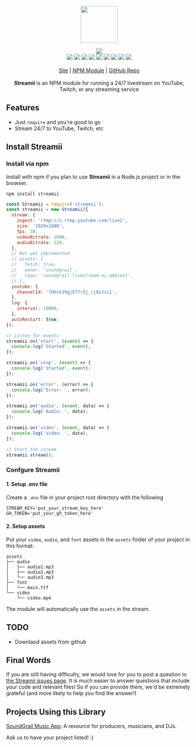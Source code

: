 <p align="center">
  <a href="https://cdn.itwcreativeworks.com/assets/itw-creative-works/images/logo/itw-creative-works-brandmark-black-x.svg">
    <img src="https://cdn.itwcreativeworks.com/assets/itw-creative-works/images/logo/itw-creative-works-brandmark-black-x.svg" width="100px">
  </a>
</p>

<p align="center">
  <img src="https://img.shields.io/github/package-json/v/itw-creative-works/streamii.svg">
  <br>
  <img src="https://img.shields.io/librariesio/release/npm/streamii.svg">
  <img src="https://img.shields.io/bundlephobia/min/streamii.svg">
  <img src="https://img.shields.io/codeclimate/maintainability-percentage/itw-creative-works/streamii.svg">
  <img src="https://img.shields.io/npm/dm/streamii.svg">
  <img src="https://img.shields.io/node/v/streamii.svg">
  <img src="https://img.shields.io/website/https/itwcreativeworks.com.svg">
  <img src="https://img.shields.io/github/license/itw-creative-works/streamii.svg">
  <img src="https://img.shields.io/github/contributors/itw-creative-works/streamii.svg">
  <img src="https://img.shields.io/github/last-commit/itw-creative-works/streamii.svg">
  <br>
  <br>
  <a href="https://itwcreativeworks.com">Site</a> | <a href="https://www.npmjs.com/package/streamii">NPM Module</a> | <a href="https://github.com/itw-creative-works/streamii">GitHub Repo</a>
  <br>
  <br>
  <strong>Streamii</strong> is an NPM module for running a 24/7 livestream on YouTube, Twitch, or any streaming service
</p>

## Features
* Just `require` and you're good to go
* Stream 24/7 to YouTube, Twitch, etc

## Install Streamii
### Install via npm
Install with npm if you plan to use **Streamii** in a Node.js project or in the browser.
```shell
npm install streamii
```

```js
const Streamii = require('streamii');
const streamii = new Streamii({
  stream: {
    ingest: 'rtmp://x.rtmp.youtube.com/live2',
    size: '1920x1080',
    fps: 30,
    videoBitrate: 1000,
    audioBitrate: 128,
  },
  // Not yet implemented
  // assets: {
  //   fetch: true,
  //   owner: 'soundgrail',
  //   repo: 'soundgrail-livestream-ai-ambient',
  // },
  youtube: {
    channelId: '7Hhsk39gjh77r5j_cj8sJsiI',
  },
  log: {
    interval: 10000,
  },
  autoRestart: true,
});

// Listen for events
streamii.on('start', (event) => {
  console.log('Started', event);
});

streamii.on('stop', (event) => {
  console.log('Started', event);
});

streamii.on('error', (error) => {
  console.log('Error: ', error);
});

streamii.on('audio', (event, data) => {
  console.log('Audio: ', data);
});

streamii.on('video', (event, data) => {
  console.log('Video: ', data);
});

// Start the stream
streamii.stream();
```

### Confgure Streamii
#### 1. Setup .env file
Create a `.env` file in your project root directory with the following
```
STREAM_KEY='put_your_stream_key_here'
GH_TOKEN='put_your_gh_token_here'
```

#### 2. Setup assets
Put your `video`, `audio`, and `font` assets in the `assets` folder of your project in this format:
```
assets
├── audio
│   ├── audio1.mp3
│   ├── audio2.mp3
│   └── audio3.mp3
├── font
│   └── main.ttf
└── video
    └── video.mp4
```
The module will automatically use the `assets` in the stream.

<!-- #### 2. Upload assets
Zip and upload your stream assets to the same GitHub repository as release assets that you configure when you call `new Streamii()`. Your assets should be in this format:
```
.
├── audio
│   ├── audio1.mp3
│   ├── audio2.mp3
│   └── audio3.mp3
└── video
    └── video.mp4
```
The module will automatically download the release assets and use them in the stream. -->

## TODO
* Downlaod assets from github

## Final Words
If you are still having difficulty, we would love for you to post a question to [the Streamii issues page](https://github.com/itw-creative-works/streamii/issues). It is much easier to answer questions that include your code and relevant files! So if you can provide them, we'd be extremely grateful (and more likely to help you find the answer!)

## Projects Using this Library
[SoundGrail Music App](https://app.soundgrail.com/): A resource for producers, musicians, and DJs. <br>

Ask us to have your project listed! :)
